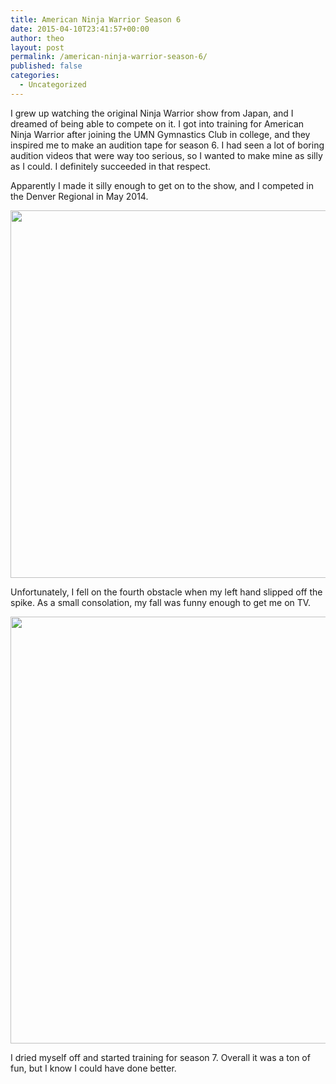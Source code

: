 ```yaml
---
title: American Ninja Warrior Season 6
date: 2015-04-10T23:41:57+00:00
author: theo
layout: post
permalink: /american-ninja-warrior-season-6/
published: false
categories:
  - Uncategorized
---
```

I grew up watching the original Ninja Warrior show from Japan, and I dreamed of being able to compete on it. I got into training for American Ninja Warrior after joining the UMN Gymnastics Club in college, and they inspired me to make an audition tape for season 6. I had seen a lot of boring audition videos that were way too serious, so I wanted to make mine as silly as I could. I definitely succeeded in that respect.

<span class="embed-youtube" style="text-align:center; display: block;"></span>

Apparently I made it silly enough to get on to the show, and I competed in the Denver Regional in May 2014.

<img class="alignnone wp-image-95" src="https://i1.wp.com/theokanning.com/////wp-content/uploads/2015/03/spinning_log-e1427049547869.jpg?resize=1134%2C588&#038;ssl=1" alt="" width="1134" height="588" srcset="https://i0.wp.com/theokanning.com/wp-content/uploads/2015/03/spinning_log-e1427049547869.jpg?w=1843&ssl=1 1843w, https://i0.wp.com/theokanning.com/wp-content/uploads/2015/03/spinning_log-e1427049547869.jpg?resize=300%2C155&ssl=1 300w, https://i0.wp.com/theokanning.com/wp-content/uploads/2015/03/spinning_log-e1427049547869.jpg?resize=768%2C398&ssl=1 768w, https://i0.wp.com/theokanning.com/wp-content/uploads/2015/03/spinning_log-e1427049547869.jpg?resize=1024%2C531&ssl=1 1024w, https://i0.wp.com/theokanning.com/wp-content/uploads/2015/03/spinning_log-e1427049547869.jpg?resize=1568%2C813&ssl=1 1568w" sizes="(max-width: 1134px) 100vw, 1134px" data-recalc-dims="1" /> 

Unfortunately, I fell on the fourth obstacle when my left hand slipped off the spike. As a small consolation, my fall was funny enough to get me on TV.

<img class="wp-image-104 size-full" src="https://i2.wp.com/theokanning.com/////wp-content/uploads/2015/03/spikes.jpg?resize=1024%2C683&#038;ssl=1" alt="" width="1024" height="683" srcset="https://i0.wp.com/theokanning.com/wp-content/uploads/2015/03/spikes.jpg?w=1024&ssl=1 1024w, https://i0.wp.com/theokanning.com/wp-content/uploads/2015/03/spikes.jpg?resize=300%2C200&ssl=1 300w, https://i0.wp.com/theokanning.com/wp-content/uploads/2015/03/spikes.jpg?resize=768%2C512&ssl=1 768w" sizes="(max-width: 1024px) 100vw, 1024px" data-recalc-dims="1" /> 

I dried myself off and started training for season 7. Overall it was a ton of fun, but I know I could have done better.
